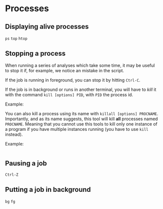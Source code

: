 ---
---

# Processes

## Displaying alive processes

`ps`
`top`
`htop`


## Stopping a process

When running a series of analyses which take some time, it may be useful
to stop it if, for example, we notice an mistake in the script.

If the job is running in foreground, you can stop it by hitting `Ctrl-C`.

If the job is in background or runs in another terminal, you will have to 
*kill* it with the command `kill [options] PID`, with `PID` the process id.

Example:


You can also kill a process using its name with `killall [options] PROCNAME`.
Importantly, and as its name suggests, this tool will kill **all** processes
named `PROCNAME`.
Meaning that you cannot use this tools to kill only one instance of a program
if you have multiple instances running (you have to use `kill` instead).

Example:

```bash
```

## Pausing a job

`Ctrl-Z`


## Putting a job in background

`bg`
`fg`
